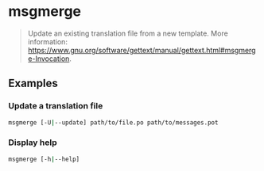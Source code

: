 # msgmerge

> Update an existing translation file from a new template. More information: <https://www.gnu.org/software/gettext/manual/gettext.html#msgmerge-Invocation>.

## Examples

### Update a translation file

```bash
msgmerge [-U|--update] path/to/file.po path/to/messages.pot
```

### Display help

```bash
msgmerge [-h|--help]
```
